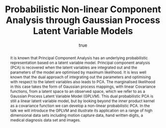 ---
abstract: It is known that Principal Component Analysis has an underlying probabilistic
  representation based on a latent variable model. Principal component analysis (PCA)
  is recovered when the latent variables are integrated out and the parameters of
  the model are optimised by maximum likelihood. It is less well known that the dual
  approach of integrating out the parameters and optimising with respect to the latent
  variables also leads to PCA. The marginalised likelihood in this case takes the
  form of Gaussian process mappings, with linear Covariance functions, from a latent
  space to an observed space, which we refer to as a Gaussian Process Latent Variable
  Model (GPLVM). This dual probabilistic PCA is still a linear latent variable model,
  but by looking beyond the inner product kernel as a covariance function we can develop
  a non-linear probabilistic PCA. In the talk we will introduce the GPLVM and illustrate
  its application on a range of high dimensional data sets including motion capture
  data, hand written digits, a medical diagnosis data set and images.
author:
- family: Lawrence
  given: Neil D.
  gscholar: r3SJcvoAAAAJ
  institute: University of Sheffield
  twitter: lawrennd
  url: http://inverseprobability.com
categories:
- Lawrence-soton05
day: '11'
errata: []
extras:
- label: Seminar Page
  link: http://www.isis.ecs.soton.ac.uk/seminars/?date=20050511
group: gplvm
key: Lawrence-soton05
layout: talk
linkpptgz: ftp://ftp.dcs.shef.ac.uk/home/neil/long_gplvm.ppt.gz
month: 5
published: 2005-05-11
section: pre
title: Probabilistic Non-linear Component Analysis through <span>G</span>aussian Process
  Latent Variable Models
venue: Department of Electronics and Computer Science, University of Southampton,
  U.K.
year: '2005'
---
